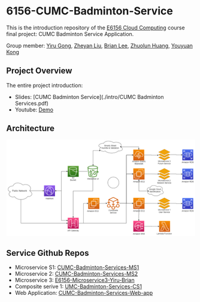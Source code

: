 # 6156-CUMC-Badminton-Service
This is the introduction repository of the [E6156 Cloud Computing](https://donald-f-ferguson.github.io/Topics-in-SW-Engineering-F22/) course final project: CUMC Badminton Service Application.

Group member: [Yiru Gong](https://github.com/YiruGONG), [Zheyan Liu](https://github.com/zheyanliu99), [Brian Lee](https://github.com/beeleeballin), [Zhuolun Huang](https://github.com/ZhuolunHuang), [Youyuan Kong](https://github.com/Keviant)

## Project Overview

The entire project introduction: 

* Slides: [CUMC Badminton Service](./intro/CUMC Badminton Services.pdf)
* Youtube: [Demo](https://youtu.be/KFq0ex0oiKk)

## Architecture

![image](./static/Architecture.drawio.png)

## Service Github Repos

* Microservice S1: [CUMC-Badminton-Services-MS1](https://github.com/ZhuolunHuang/CUMC-Badminton-Services-MS1.git)
* Microservice 2: [CUMC-Badminton-Services-MS2](https://github.com/zheyanliu99/CUMC-Badminton-Services-MS2.git)
* Microservice 3: [E6156-Microservice3-Yiru-Brian](https://github.com/YiruGONG/E6156-Microservice3-Yiru-Brian.git)
* Composite serive 1: [UMC-Badminton-Services-CS1](https://github.com/zheyanliu99/CUMC-Badminton-Services-CS1.git)
* Web Application: [CUMC-Badminton-Services-Web-app](https://github.com/zheyanliu99/CUMC-Badminton-Services-Web-app.git)



